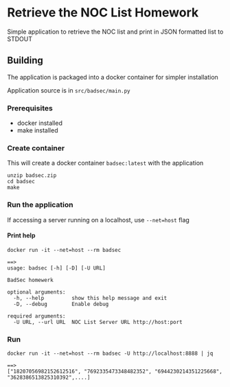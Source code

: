 # Retrieve the NOC List Homework

Simple application to retrieve the NOC list and print in JSON formatted list to STDOUT

## Building

The application is packaged into a docker container for simpler installation

Application source is in `src/badsec/main.py`


### Prerequisites

 - docker installed
 - make installed

### Create container

This will create a docker container `badsec:latest` with the application
 ```shell
unzip badsec.zip
cd badsec
make
```

### Run the application
If accessing a server running on a localhost, use `--net=host` flag

#### Print  help

```shell
docker run -it --net=host --rm badsec

==>
usage: badsec [-h] [-D] [-U URL]

BadSec homewerk

optional arguments:
  -h, --help         show this help message and exit
  -D, --debug        Enable debug

required arguments:
  -U URL, --url URL  NOC List Server URL http://host:port
```

### Run

```shell
docker run -it --net=host --rm badsec -U http://localhost:8888 | jq

==>
["18207056982152612516", "7692335473348482352", "6944230214351225668", "3628386513825310392",....]
```
